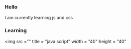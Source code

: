 ### Hello 
I am currently learning js and css

### Learning
<img src ="<link rel="stylesheet" href="https://cdn.jsdelivr.net/gh/devicons/devicon@v2.15.1/devicon.min.css">"
title = "java script" width = "40" height = "40"
 

<!--
**JustANormalThing/JustANormalThing** is a ✨ _special_ ✨ repository because its `README.md` (this file) appears on your GitHub profile.

Here are some ideas to get you started:

- 🔭 I’m currently working on ...
- 🌱 I’m currently learning ...
- 👯 I’m looking to collaborate on ...
- 🤔 I’m looking for help with ...
- 💬 Ask me about ...
- 📫 How to reach me: ...
- 😄 Pronouns: ...
- ⚡ Fun fact: ...
-->

